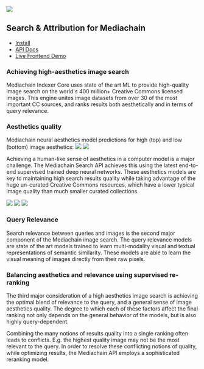 
[<img src="https://github.com/mediachain/mediachain-indexer/raw/master/diagram_2.png">](https://github.com/mediachain/mediachain-indexer/raw/master/diagram_2.png)

## Search & Attribution for Mediachain

- [Install](https://github.com/mediachain/mediachain-indexer/blob/master/INSTALL.md)
- [API Docs](http://mediachainlabs-api-docs.s3-website-us-east-1.amazonaws.com/)
- [Live Frontend Demo](http://images.mediachain.io)


### Achieving high-aesthetics image search

Mediachain Indexer Core uses state of the art ML to provide high-quality image search on the world's 400 million+ Creative Commons licensed images. This engine unites image datasets from over 30 of the most important CC sources, and ranks results both aesthetically and in terms of query relevance.


### Aesthetics quality

Mediachain neural aesthetics model predictions for high (top) and low (bottom) image aesthetics:
![](http://imgur.com/oypH5hr.png)
![](http://imgur.com/NEYWyiK.png)

Achieving a human-like sense of aesthetics in a computer model is a major challenge. The Mediachain Search API achieves this using the latest end-to-end supervised trained deep neural networks. These aesthetics models are key to maintaining high search results quality while taking advantage of the huge un-curated Creative Commons resources, which have a lower typical image quality than much smaller curated collections.

![](http://imgur.com/OhyIF9N.png)
![](http://imgur.com/2PzKgN2.png)
![](http://imgur.com/w6YrLQV.png)


### Query Relevance

Search relevance between queries and images is the second major component of the Mediachain image search. The query relevance models are state of the art models trained to learn multi-modality visual and textual representations of semantic similarity. These models are able to learn the visual meaning of images directly from their raw pixels.


### Balancing aesthetics and relevance using supervised re-ranking

The third major consideration of a high aesthetics image search is achieving the optimal blend of relevance to the query, and a general sense of image aesthetics quality. The degree to which each of these factors affect the final ranking not only depends on the general behavior of the models, but is also highly query-dependent.

Combining the many notions of results quality into a single ranking often leads to conflicts. E.g. the highest quality image may not be the most relevant to the query. In order to resolve these conflicting notions of quality, while optimizing results, the Mediachain API employs a sophisticated reranking model.

